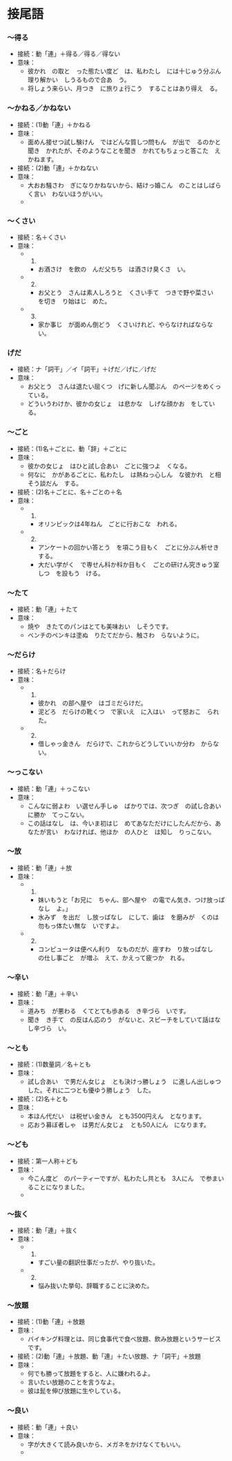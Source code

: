 # 接尾語

### 〜得る

- 接続：動「連」＋得る／得る／得ない
- 意味：
  - 彼かれ　の取と　った態たい度ど　は、私わたし　には十じゅう分ぶん理り解かい　しうるもので合あ　う。
  - 将しょう来らい、月つき　に旅りょ行こう　することはあり得え　る。

### 〜かねる／かねない

- 接続：(1)動「連」＋かねる
- 意味：
  - 面めん接せつ試し験けん　ではどんな質しつ問もん　が出で　るのかと聞き　かれたが、そのようなことを聞き　かれてもちょっと答こた　えかねます。
- 接続：(2)動「連」＋かねない
- 意味：
  - 大おお騒さわ　ぎになりかねないから、結けっ婚こん　のことはしばらく言い　わないほうがいい。
  - 

### 〜くさい

- 接続：名＋くさい
- 意味：
  - 1.
    - お酒さけ　を飲の　んだ父ちち　は酒さけ臭くさ　い。
  - 2.
    - お父とう　さんは素人しろうと　くさい手て　つきで野や菜さい　を切き　り始はじ　めた。
  - 3.
    - 家か事じ　が面めん倒どう　くさいけれど、やらなければならない。

### げだ

- 接続：ナ「詞干」／イ「詞干」＋げだ／げに／げだ
- 意味：
  - お父とう　さんは退たい屈くつ　げに新しん聞ぶん　のページをめくっている。
  - どういうわけか、彼かの女じょ　は悲かな　しげな顔かお　をしている。

### 〜ごと

- 接続：(1)名＋ごとに、動「辞」＋ごとに
- 意味：
  - 彼かの女じょ　はひと試し合あい　ごとに強つよ　くなる。
  - 何なに　かがあるごとに、私わたし　は熱ねっ心しん　な彼かれ　と相そう談だん　する。
- 接続：(2)名＋ごとに、名＋ごとの＋名
- 意味：
  - 1.
    - オリンピックは4年ねん　ごとに行おこな　われる。
  - 2.
    - アンケートの回かい答とう　を項こう目もく　ごとに分ぶん析せき　する。
    - 大だい学がく　で専せん科か科か目もく　ごとの研けん究きゅう室しつ　を設もう　ける。

### 〜たて

- 接続：動「連」＋たて
- 意味：
  - 焼や　きたてのパンはとても美味おい　しそうです。
  - ベンチのペンキは塗ぬ　りたてだから、触さわ　らないように。

### 〜だらけ

- 接続：名＋だらけ
- 意味：
  - 1.
    - 彼かれ　の部へ屋や　はゴミだらけだ。
    - 泥どろ　だらけの靴くつ　で家いえ　に入はい　って怒おこ　られた。
  - 2.
    - 借しゃっ金きん　だらけで、これからどうしていいか分わ　からない。

### 〜っこない

- 接続：動「連」＋っこない
- 意味：
  - こんなに弱よわ　い選せん手しゅ　ばかりでは、次つぎ　の試し合あい　に勝か　てっこない。
  - この話はなし　は、今いま初はじ　めてあなただけにしたんだから、あなたが言い　わなければ、他ほか　の人ひと　は知し　りっこない。

### 〜放

- 接続：動「連」＋放
- 意味：
  - 1.
    - 妹いもうと「お兄に　ちゃん、部へ屋や　の電でん気き、つけ放っぱなし　よ。」
    - 水みず　を出だ　し放っぱなし　にして、歯は　を磨みが　くのは勿もっ体たい無な　いですよ。
  - 2.
    - コンピュータは便べん利り　なものだが、座すわ　り放っぱなし　の仕し事ごと　が増ふ　えて、かえって疲つか　れる。

### 〜辛い

- 接続：動「連」＋辛い
- 意味：
  - 道みち　が悪わる　くてとても歩ある　き辛づら　いです。
  - 聞き　き手て　の反はん応のう　がないと、スピーチをしていて話はな　し辛づら　い。

### 〜とも

- 接続：(1)数量詞／名＋とも
- 意味：
  - 試し合あい　で男だん女じょ　とも決けっ勝しょう　に進しん出しゅつ　した。それに二つとも優ゆう勝しょう　した。
- 接続：(2)名＋とも
- 意味：
  - 本ほん代だい　は税ぜい金きん　とも3500円えん　となります。
  - 応おう募ぼ者しゃ　は男だん女じょ　とも50人にん　になります。

### 〜ども

- 接続：第一人称＋ども
- 意味：
  - 今こん度ど　のパーティーですが、私わたし共とも　3人にん　で参まい　ることになりました。
  - 

### 〜抜く

- 接続：動「連」＋抜く
- 意味：
  - 1.
    - すごい量の翻訳仕事だったが、やり抜いた。
  - 2.
    - 悩み抜いた挙句、辞職することに決めた。

### 〜放題

- 接続：(1)動「連」＋放題
- 意味：
  - バイキング料理とは、同じ食事代で食べ放題、飲み放題というサービスです。
- 接続：(2)動「連」＋放題、動「連」＋たい放題、ナ「詞干」＋放題
- 意味：
  - 何でも勝って放題をすると、人に嫌われるよ。
  - 言いたい放題のことを言うなよ。
  - 彼は髭を伸び放題に生やしている。

### 〜良い

- 接続：動「連」＋良い
- 意味：
  - 字が大きくて読み良いから、メガネをかけなくてもいい。
  - 
